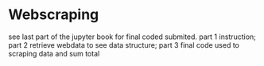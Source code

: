 # Webscraping
see last part of the jupyter book for final coded submited. 
part 1 instruction; part 2 retrieve webdata to see data structure; part 3 final code used to scraping data and sum total
